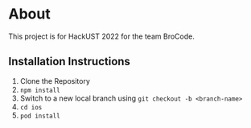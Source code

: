 # About
This project is for HackUST 2022 for the team BroCode.

## Installation Instructions
1. Clone the Repository
2. `npm install`
3. Switch to a new local branch using `git checkout -b <branch-name>`
4. `cd ios`
5. `pod install`

